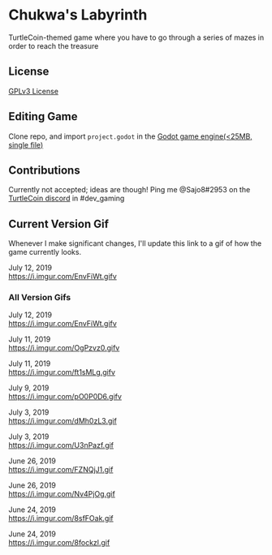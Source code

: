 # Chukwa's Labyrinth
TurtleCoin-themed game where you have to go through a series of mazes in order to reach the treasure

## License

[GPLv3 License](https://choosealicense.com/licenses/gpl-3.0/)

## Editing Game

Clone repo, and import `project.godot` in the [Godot game engine(<25MB, single file)](https://godotengine.org/download)

## Contributions

Currently not accepted; ideas are though! Ping me @Sajo8#2953 on the [TurtleCoin discord](http://chat.turtlecoin.lol) in #dev_gaming

## Current Version Gif

Whenever I make significant changes, I'll update this link to a gif of how the game currently looks.

July 12, 2019  
https://i.imgur.com/EnvFiWt.gifv

### All Version Gifs

July 12, 2019  
https://i.imgur.com/EnvFiWt.gifv

July 11, 2019  
https://i.imgur.com/OgPzvz0.gifv

July 11, 2019  
https://i.imgur.com/ft1sMLg.gifv

July 9, 2019  
https://i.imgur.com/pO0P0D6.gifv

July 3, 2019  
https://i.imgur.com/dMh0zL3.gif

July 3, 2019  
https://i.imgur.com/U3nPazf.gif

June 26, 2019  
https://i.imgur.com/FZNQjJ1.gif

June 26, 2019  
https://i.imgur.com/Nv4PjOg.gif

June 24, 2019  
https://i.imgur.com/8sfFOak.gif

June 24, 2019  
https://i.imgur.com/8fockzl.gif
